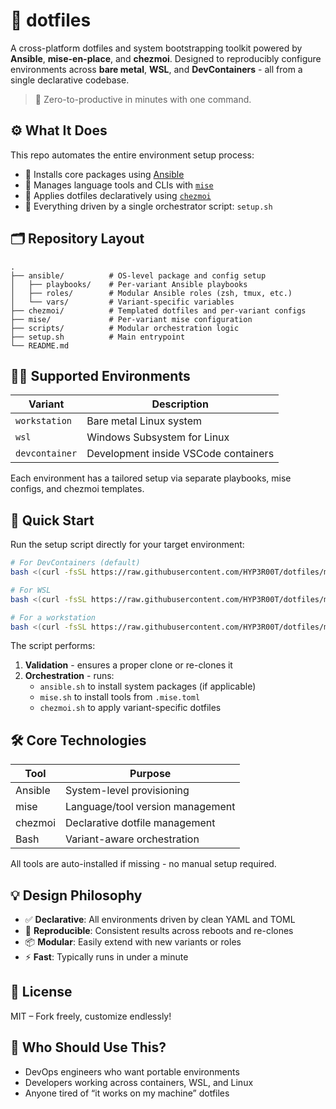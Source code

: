 # 🧪 dotfiles

A cross-platform dotfiles and system bootstrapping toolkit powered by **Ansible**, **mise-en-place**, and **chezmoi**. Designed to reproducibly configure environments across **bare metal**, **WSL**, and **DevContainers** - all from a single declarative codebase.

> 🚀 Zero-to-productive in minutes with one command.

## ⚙️ What It Does

This repo automates the entire environment setup process:

- 🧰 Installs core packages using [Ansible](https://www.ansible.com/)
- 🧠 Manages language tools and CLIs with [`mise`](https://mise.jdx.dev)
- 🎯 Applies dotfiles declaratively using [`chezmoi`](https://www.chezmoi.io)
- 🧵 Everything driven by a single orchestrator script: `setup.sh`

## 🗂️ Repository Layout

```
.
├── ansible/          # OS-level package and config setup
│   ├── playbooks/    # Per-variant Ansible playbooks
│   ├── roles/        # Modular Ansible roles (zsh, tmux, etc.)
│   └── vars/         # Variant-specific variables
├── chezmoi/          # Templated dotfiles and per-variant configs
├── mise/             # Per-variant mise configuration
├── scripts/          # Modular orchestration logic
├── setup.sh          # Main entrypoint
└── README.md
```

## 🧑‍💻 Supported Environments

| Variant       | Description                          |
|---------------|--------------------------------------|
| `workstation` | Bare metal Linux system              |
| `wsl`         | Windows Subsystem for Linux          |
| `devcontainer`| Development inside VSCode containers |

Each environment has a tailored setup via separate playbooks, mise configs, and chezmoi templates.

## 🚀 Quick Start

Run the setup script directly for your target environment:

```bash
# For DevContainers (default)
bash <(curl -fsSL https://raw.githubusercontent.com/HYP3R00T/dotfiles/main/setup.sh)

# For WSL
bash <(curl -fsSL https://raw.githubusercontent.com/HYP3R00T/dotfiles/main/setup.sh) wsl

# For a workstation
bash <(curl -fsSL https://raw.githubusercontent.com/HYP3R00T/dotfiles/main/setup.sh) workstation
```

The script performs:

1. **Validation** - ensures a proper clone or re-clones it
2. **Orchestration** - runs:
   - `ansible.sh` to install system packages (if applicable)
   - `mise.sh` to install tools from `.mise.toml`
   - `chezmoi.sh` to apply variant-specific dotfiles

## 🛠️ Core Technologies

| Tool      | Purpose                            |
|-----------|------------------------------------|
| Ansible   | System-level provisioning          |
| mise      | Language/tool version management   |
| chezmoi   | Declarative dotfile management     |
| Bash      | Variant-aware orchestration        |

All tools are auto-installed if missing - no manual setup required.

## 💡 Design Philosophy

- ✅ **Declarative**: All environments driven by clean YAML and TOML
- 🔁 **Reproducible**: Consistent results across reboots and re-clones
- 📦 **Modular**: Easily extend with new variants or roles
- ⚡ **Fast**: Typically runs in under a minute

## 🤝 License

MIT – Fork freely, customize endlessly!

## 👋 Who Should Use This?

- DevOps engineers who want portable environments
- Developers working across containers, WSL, and Linux
- Anyone tired of “it works on my machine” dotfiles
